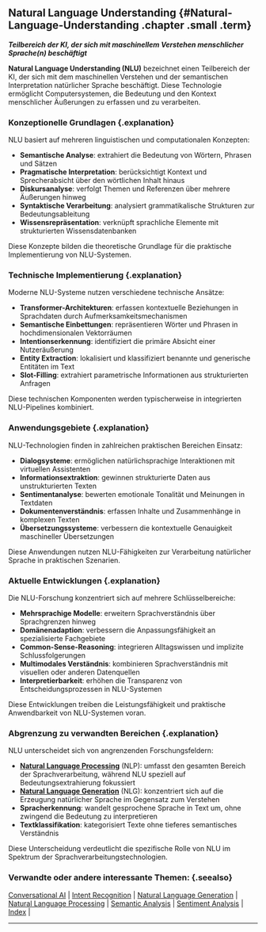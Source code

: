 ## Natural Language Understanding {#Natural-Language-Understanding .chapter .small .term}


***Teilbereich der KI, der sich mit maschinellem Verstehen menschlicher Sprache(n) beschäftigt***

**Natural Language Understanding (NLU)** bezeichnet einen Teilbereich der KI, der sich mit dem maschinellen Verstehen und der semantischen Interpretation natürlicher Sprache beschäftigt.
Diese Technologie ermöglicht Computersystemen, die Bedeutung und den Kontext menschlicher Äußerungen zu erfassen und zu verarbeiten.

### Konzeptionelle Grundlagen {.explanation}

NLU basiert auf mehreren linguistischen und computationalen Konzepten:

- **Semantische Analyse**: extrahiert die Bedeutung von Wörtern, Phrasen und Sätzen
- **Pragmatische Interpretation**: berücksichtigt Kontext und Sprecherabsicht über den wörtlichen Inhalt hinaus
- **Diskursanalyse**: verfolgt Themen und Referenzen über mehrere Äußerungen hinweg
- **Syntaktische Verarbeitung**: analysiert grammatikalische Strukturen zur Bedeutungsableitung
- **Wissensrepräsentation**: verknüpft sprachliche Elemente mit strukturierten Wissensdatenbanken

Diese Konzepte bilden die theoretische Grundlage für die praktische Implementierung von NLU-Systemen.

### Technische Implementierung {.explanation}

Moderne NLU-Systeme nutzen verschiedene technische Ansätze:

- **Transformer-Architekturen**: erfassen kontextuelle Beziehungen in Sprachdaten durch Aufmerksamkeitsmechanismen
- **Semantische Einbettungen**: repräsentieren Wörter und Phrasen in hochdimensionalen Vektorräumen
- **Intentionserkennung**: identifiziert die primäre Absicht einer Nutzeräußerung
- **Entity Extraction**: lokalisiert und klassifiziert benannte und generische Entitäten im Text
- **Slot-Filling**: extrahiert parametrische Informationen aus strukturierten Anfragen

Diese technischen Komponenten werden typischerweise in integrierten NLU-Pipelines kombiniert.

### Anwendungsgebiete {.explanation}

NLU-Technologien finden in zahlreichen praktischen Bereichen Einsatz:

- **Dialogsysteme**: ermöglichen natürlichsprachige Interaktionen mit virtuellen Assistenten
- **Informationsextraktion**: gewinnen strukturierte Daten aus unstrukturierten Texten
- **Sentimentanalyse**: bewerten emotionale Tonalität und Meinungen in Textdaten
- **Dokumentenverständnis**: erfassen Inhalte und Zusammenhänge in komplexen Texten
- **Übersetzungssysteme**: verbessern die kontextuelle Genauigkeit maschineller Übersetzungen

Diese Anwendungen nutzen NLU-Fähigkeiten zur Verarbeitung natürlicher Sprache in praktischen Szenarien.

### Aktuelle Entwicklungen {.explanation}

Die NLU-Forschung konzentriert sich auf mehrere Schlüsselbereiche:

- **Mehrsprachige Modelle**: erweitern Sprachverständnis über Sprachgrenzen hinweg
- **Domänenadaption**: verbessern die Anpassungsfähigkeit an spezialisierte Fachgebiete
- **Common-Sense-Reasoning**: integrieren Alltagswissen und implizite Schlussfolgerungen
- **Multimodales Verständnis**: kombinieren Sprachverständnis mit visuellen oder anderen Datenquellen
- **Interpretierbarkeit**: erhöhen die Transparenz von Entscheidungsprozessen in NLU-Systemen

Diese Entwicklungen treiben die Leistungsfähigkeit und praktische Anwendbarkeit von NLU-Systemen voran.

### Abgrenzung zu verwandten Bereichen {.explanation}

NLU unterscheidet sich von angrenzenden Forschungsfeldern:

- **[Natural Language Processing](#Natural-Language-Processing)** (NLP): umfasst den gesamten Bereich der Sprachverarbeitung, während NLU speziell auf Bedeutungsextrahierung fokussiert
- **[Natural Language Generation](#Natural-Language-Generation)** (NLG): konzentriert sich auf die Erzeugung natürlicher Sprache im Gegensatz zum Verstehen
- **Spracherkennung**: wandelt gesprochene Sprache in Text um, ohne zwingend die Bedeutung zu interpretieren
- **Textklassifikation**: kategorisiert Texte ohne tieferes semantisches Verständnis

Diese Unterscheidung verdeutlicht die spezifische Rolle von NLU im Spektrum der Sprachverarbeitungstechnologien.

### Verwandte oder andere interessante Themen: {.seealso}

[Conversational AI](#Conversational-AI) |
[Intent Recognition](#Intent-Recognition) |
[Natural Language Generation](#Natural-Language-Generation) |
[Natural Language Processing](#Natural-Language-Processing) |
[Semantic Analysis](#Semantic-Analysis) |
[Sentiment Analysis](#Sentiment-Analysis) |
[Index](#Index) |

----



